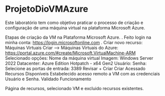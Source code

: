 # ProjetoDioVMAzure
Este laboratório tem como objetivo praticar o processo de criação e configuração de uma máquina virtual na plataforma Microsoft Azure.

Etapas de criação da VM na Plataforma Microsoft Azure.
. Feito login na minha conta: https://login.microsoftonline.com
. Criar novo recurso: Máquinas Virtuais
  Criar --> Máquinas Virtuais do Azure: https://portal.azure.com/#create/Microsoft.VirtualMachine-ARM
  Selecionado opções: Nome da máquina virtual
                      Imagem: Windows Server 2022 Datacenter: Azure Edition Hotpatch - x64 Gen2
                      Usuário: 
                      Senha:
                      Selecione as portas de entrada: 3389
                      Revisar + Criar
                      Criar
  Acessado Recursos Disponíveis
  Estabelecido acesso remoto a VM com as credenciais Usuário e Senha.
  Validado Funcionamento

  Página de recursos, selecionado VM e excluido recursos existentes.

                      
